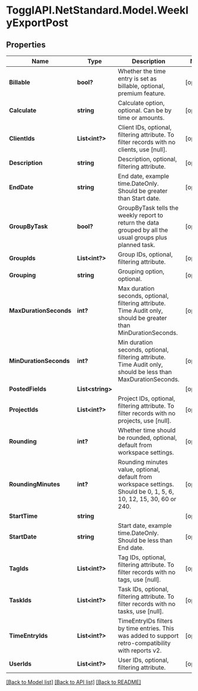 # TogglAPI.NetStandard.Model.WeeklyExportPost
## Properties

Name | Type | Description | Notes
------------ | ------------- | ------------- | -------------
**Billable** | **bool?** | Whether the time entry is set as billable, optional, premium feature. | [optional] 
**Calculate** | **string** | Calculate option, optional. Can be by time or amounts. | [optional] 
**ClientIds** | **List&lt;int?&gt;** | Client IDs, optional, filtering attribute. To filter records with no clients, use [null]. | [optional] 
**Description** | **string** | Description, optional, filtering attribute. | [optional] 
**EndDate** | **string** | End date, example time.DateOnly. Should be greater than Start date. | [optional] 
**GroupByTask** | **bool?** | GroupByTask tells the weekly report to return the data grouped by all the usual groups plus planned task. | [optional] 
**GroupIds** | **List&lt;int?&gt;** | Group IDs, optional, filtering attribute. | [optional] 
**Grouping** | **string** | Grouping option, optional. | [optional] 
**MaxDurationSeconds** | **int?** | Max duration seconds, optional, filtering attribute. Time Audit only, should be greater than MinDurationSeconds. | [optional] 
**MinDurationSeconds** | **int?** | Min duration seconds, optional, filtering attribute. Time Audit only, should be less than MaxDurationSeconds. | [optional] 
**PostedFields** | **List&lt;string&gt;** |  | [optional] 
**ProjectIds** | **List&lt;int?&gt;** | Project IDs, optional, filtering attribute. To filter records with no projects, use [null]. | [optional] 
**Rounding** | **int?** | Whether time should be rounded, optional, default from workspace settings. | [optional] 
**RoundingMinutes** | **int?** | Rounding minutes value, optional, default from workspace settings. Should be 0, 1, 5, 6, 10, 12, 15, 30, 60 or 240. | [optional] 
**StartTime** | **string** |  | [optional] 
**StartDate** | **string** | Start date, example time.DateOnly. Should be less than End date. | [optional] 
**TagIds** | **List&lt;int?&gt;** | Tag IDs, optional, filtering attribute. To filter records with no tags, use [null]. | [optional] 
**TaskIds** | **List&lt;int?&gt;** | Task IDs, optional, filtering attribute. To filter records with no tasks, use [null]. | [optional] 
**TimeEntryIds** | **List&lt;int?&gt;** | TimeEntryIDs filters by time entries. This was added to support retro-compatibility with reports v2. | [optional] 
**UserIds** | **List&lt;int?&gt;** | User IDs, optional, filtering attribute. | [optional] 

[[Back to Model list]](../README.md#documentation-for-models) [[Back to API list]](../README.md#documentation-for-api-endpoints) [[Back to README]](../README.md)

